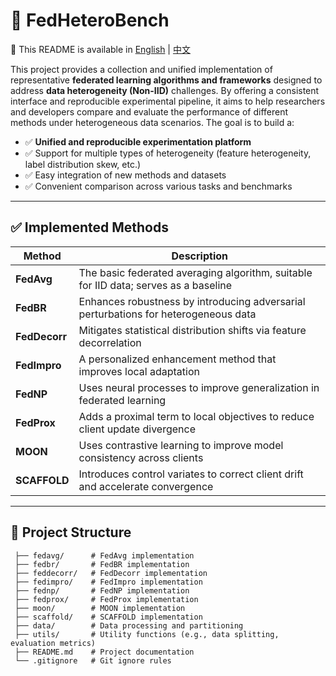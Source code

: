 # 🔬 FedHeteroBench

📘 This README is available in [English](README.md) | [中文](README.zh-CN.md)

This project provides a collection and unified implementation of representative **federated learning algorithms and frameworks** designed to address **data heterogeneity (Non-IID)** challenges. By offering a consistent interface and reproducible experimental pipeline, it aims to help researchers and developers compare and evaluate the performance of different methods under heterogeneous data scenarios. The goal is to build a:

- ✅ **Unified and reproducible experimentation platform**
- ✅ Support for multiple types of heterogeneity (feature heterogeneity, label distribution skew, etc.)
- ✅ Easy integration of new methods and datasets
- ✅ Convenient comparison across various tasks and benchmarks

---

## ✅ Implemented Methods

| Method        | Description                                                  |
| ------------- | ------------------------------------------------------------ |
| **FedAvg**    | The basic federated averaging algorithm, suitable for IID data; serves as a baseline |
| **FedBR**     | Enhances robustness by introducing adversarial perturbations for heterogeneous data |
| **FedDecorr** | Mitigates statistical distribution shifts via feature decorrelation |
| **FedImpro**  | A personalized enhancement method that improves local adaptation |
| **FedNP**     | Uses neural processes to improve generalization in federated learning |
| **FedProx**   | Adds a proximal term to local objectives to reduce client update divergence |
| **MOON**      | Uses contrastive learning to improve model consistency across clients |
| **SCAFFOLD**  | Introduces control variates to correct client drift and accelerate convergence |

---

## 📁 Project Structure

```
 ├── fedavg/      # FedAvg implementation
 ├── fedbr/       # FedBR implementation
 ├── feddecorr/   # FedDecorr implementation
 ├── fedimpro/    # FedImpro implementation
 ├── fednp/       # FedNP implementation
 ├── fedprox/     # FedProx implementation
 ├── moon/        # MOON implementation
 ├── scaffold/    # SCAFFOLD implementation
 ├── data/        # Data processing and partitioning
 ├── utils/       # Utility functions (e.g., data splitting, evaluation metrics)
 ├── README.md    # Project documentation
 └── .gitignore   # Git ignore rules
```

